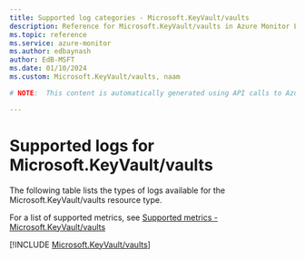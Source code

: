 ```yaml
---
title: Supported log categories - Microsoft.KeyVault/vaults
description: Reference for Microsoft.KeyVault/vaults in Azure Monitor Logs.
ms.topic: reference
ms.service: azure-monitor
ms.author: edbaynash
author: EdB-MSFT
ms.date: 01/10/2024
ms.custom: Microsoft.KeyVault/vaults, naam

# NOTE:  This content is automatically generated using API calls to Azure. Any edits made on these files will be overwritten in the next run of the script. 

---
```





# Supported logs for Microsoft.KeyVault/vaults  
The following table lists the types of logs available for the Microsoft.KeyVault/vaults resource type.
  
  
  
For a list of supported metrics, see [Supported metrics - Microsoft.KeyVault/vaults](../supported-metrics/microsoft-keyvault-vaults-metrics.md)  
  

  
[!INCLUDE [Microsoft.KeyVault/vaults](./includes/microsoft-keyvault-vaults-logs-include.md)]  
  
  

